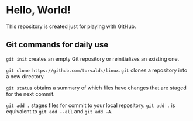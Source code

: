 # Hello, World!
This repository is created just for playing with GitHub.

## Git commands for daily use

`git init` creates an empty Git repository or reinitializes an existing one.

`git clone https://github.com/torvalds/linux.git` clones a repository into a new directory.

`git status` obtains a summary of which files have changes that are staged for the next commit.

`git add .` stages files for commit to your local repository.
`git add .` is equivalent to `git add --all` and `git add -A`.

